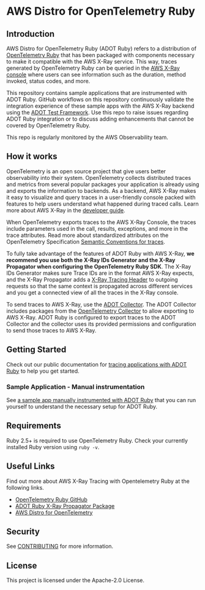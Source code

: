 # AWS Distro for OpenTelemetry Ruby

## Introduction

AWS Distro for OpenTelemetry Ruby (ADOT Ruby) refers to a distribution of [OpenTelemetry Ruby](https://github.com/open-telemetry/opentelemetry-ruby) that has been packaged with components necessary to make it compatible with the AWS X-Ray service. This way, traces generated by OpenTelemetry Ruby can be queried in the [AWS X-Ray console](https://console.aws.amazon.com/xray/home) where users can see information such as the duration, method invoked, status codes, and more.

This repository contains sample applications that are instrumented with ADOT Ruby. GitHub workflows on this repository continuously validate the integration experience of these sample apps with the AWS X-Ray backend using the [ADOT Test Framework](https://github.com/aws-observability/aws-otel-test-framework/tree/terraform). Use this repo to raise issues regarding ADOT Ruby integration or to discuss adding enhancements that cannot be covered by OpenTelemetry Ruby.

This repo is regularly monitored by the AWS Observability team.

## How it works

OpenTelemetry is an open source project that give users better observability into their system. OpenTelemetry collects distributed traces and metrics from several popular packages your application is already using and exports the information to backends. As a backend, AWS X-Ray makes it easy to visualize and query traces in a user-friendly console packed with features to help users understand what happened during traced calls. Learn more about AWS X-Ray in the [developer guide](https://docs.aws.amazon.com/xray/latest/devguide/aws-xray.html).

When OpenTelemetry exports traces to the AWS X-Ray Console, the traces include parameters used in the call, results, exceptions, and more in the trace attributes. Read more about standardized attributes on the OpenTelemetry Specification [Semantic Conventions for traces](https://github.com/open-telemetry/opentelemetry-specification/tree/main/specification/trace/semantic_conventions).

To fully take advantage of the features of ADOT Ruby with AWS X-Ray, **we recommend you use both the X-Ray IDs Generator and the X-Ray Propagator when configuring the OpenTelemetry Ruby SDK**. The X-Ray IDs Generator makes sure Trace IDs are in the format AWS X-Ray expects, and the X-Ray Propagator adds a [X-Ray Tracing Header](https://docs.aws.amazon.com/xray/latest/devguide/xray-concepts.html#xray-concepts-traces) to outgoing requests so that the same context is propagated across different services and you get a connected view of all the traces in the X-Ray console.

To send traces to AWS X-Ray, use the [ADOT Collector](https://github.com/aws-observability/aws-otel-collector). The ADOT Collector includes packages from the [OpenTelemetry Collector](https://github.com/open-telemetry/opentelemetry-collector) to allow exporting to AWS X-Ray. ADOT Ruby is configured to export traces to the ADOT Collector and the collector uses its provided permissions and configuration to send those traces to AWS X-Ray.

## Getting Started

Check out our public documentation for [tracing applications with ADOT Ruby](https://aws-otel.github.io/docs/getting-started/ruby-sdk/trace-manual-instr) to help you get started.

### Sample Application - Manual instrumentation

See [a sample app manually instrumented with ADOT Ruby](sample-apps/manual-instrumentation/ruby-on-rails/README.md) that you can run yourself to understand the necessary setup for ADOT Ruby.

## Requirements

Ruby 2.5+ is required to use OpenTelemetry Ruby. Check your currently installed Ruby version using `ruby -v`.

## Useful Links

Find out more about AWS X-Ray Tracing with Opentelemetry Ruby at the
following links.

- [OpenTelemetry Ruby GitHub](https://github.com/open-telemetry/opentelemetry-ruby)
- [ADOT Ruby X-Ray Propagator Package](https://github.com/open-telemetry/opentelemetry-ruby/tree/main/propagator/xray#opentelemetry-propagator-xray)
- [AWS Distro for OpenTelemetry](https://aws-otel.github.io/)

## Security

See [CONTRIBUTING](CONTRIBUTING.md#security-issue-notifications) for more information.

## License

This project is licensed under the Apache-2.0 License.
